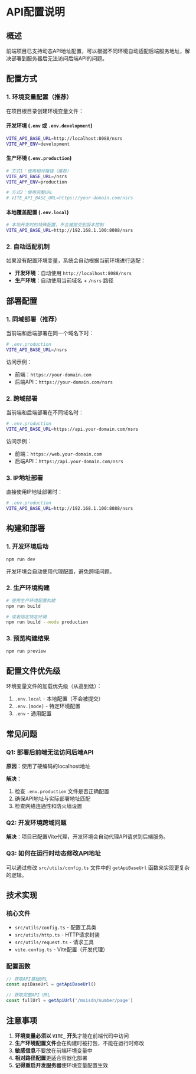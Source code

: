 # API配置说明

## 概述

前端项目已支持动态API地址配置，可以根据不同环境自动适配后端服务地址，解决部署到服务器后无法访问后端API的问题。

## 配置方式

### 1. 环境变量配置（推荐）

在项目根目录创建环境变量文件：

#### 开发环境 (`.env` 或 `.env.development`)
```bash
VITE_API_BASE_URL=http://localhost:8088/nsrs
VITE_APP_ENV=development
```

#### 生产环境 (`.env.production`)
```bash
# 方式1：使用相对路径（推荐）
VITE_API_BASE_URL=/nsrs
VITE_APP_ENV=production

# 方式2：使用完整URL
# VITE_API_BASE_URL=https://your-domain.com/nsrs
```

#### 本地覆盖配置 (`.env.local`)
```bash
# 本地开发时的特殊配置，不会被提交到版本控制
VITE_API_BASE_URL=http://192.168.1.100:8088/nsrs
```

### 2. 自动适配机制

如果没有配置环境变量，系统会自动根据当前环境进行适配：

- **开发环境**：自动使用 `http://localhost:8088/nsrs`
- **生产环境**：自动使用当前域名 + `/nsrs` 路径

## 部署配置

### 1. 同域部署（推荐）

当前端和后端部署在同一个域名下时：

```bash
# .env.production
VITE_API_BASE_URL=/nsrs
```

访问示例：
- 前端：`https://your-domain.com`
- 后端API：`https://your-domain.com/nsrs`

### 2. 跨域部署

当前端和后端部署在不同域名时：

```bash
# .env.production
VITE_API_BASE_URL=https://api.your-domain.com/nsrs
```

访问示例：
- 前端：`https://web.your-domain.com`
- 后端API：`https://api.your-domain.com/nsrs`

### 3. IP地址部署

直接使用IP地址部署时：

```bash
# .env.production
VITE_API_BASE_URL=http://192.168.1.100:8088/nsrs
```

## 构建和部署

### 1. 开发环境启动

```bash
npm run dev
```

开发环境会自动使用代理配置，避免跨域问题。

### 2. 生产环境构建

```bash
# 使用生产环境配置构建
npm run build

# 或者指定特定环境
npm run build --mode production
```

### 3. 预览构建结果

```bash
npm run preview
```

## 配置文件优先级

环境变量文件的加载优先级（从高到低）：

1. `.env.local` - 本地配置（不会被提交）
2. `.env.[mode]` - 特定环境配置
3. `.env` - 通用配置

## 常见问题

### Q1: 部署后前端无法访问后端API

**原因**：使用了硬编码的localhost地址

**解决**：
1. 检查 `.env.production` 文件是否正确配置
2. 确保API地址与实际部署地址匹配
3. 检查网络连通性和防火墙设置

### Q2: 开发环境跨域问题

**解决**：项目已配置Vite代理，开发环境会自动代理API请求到后端服务。

### Q3: 如何在运行时动态修改API地址

可以通过修改 `src/utils/config.ts` 文件中的 `getApiBaseUrl` 函数来实现更复杂的逻辑。

## 技术实现

### 核心文件

- `src/utils/config.ts` - 配置工具类
- `src/utils/http.ts` - HTTP请求封装
- `src/utils/request.ts` - 请求工具
- `vite.config.ts` - Vite配置（开发代理）

### 配置函数

```typescript
// 获取API基础URL
const apiBaseUrl = getApiBaseUrl()

// 获取完整API URL
const fullUrl = getApiUrl('/msisdn/number/page')
```

## 注意事项

1. **环境变量必须以 `VITE_` 开头**才能在前端代码中访问
2. **生产环境配置文件**会在构建时被打包，不能在运行时修改
3. **敏感信息**不要放在前端环境变量中
4. **相对路径配置**更适合容器化部署
5. **记得重启开发服务器**使环境变量配置生效
